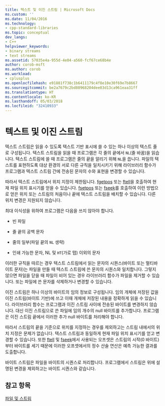 ```yaml
---
title: 텍스트 및 이진 스트림 | Microsoft Docs
ms.custom: ''
ms.date: 11/04/2016
ms.technology:
- cpp-standard-libraries
ms.topic: conceptual
dev_langs:
- C++
helpviewer_keywords:
- binary streams
- text streams
ms.assetid: 57035e4a-955d-4e04-a560-fcf67ce68b4e
author: corob-msft
ms.author: corob
ms.workload:
- cplusplus
ms.openlocfilehash: e91881f738c1b6411179c4f8e10e30f69e7b8667
ms.sourcegitcommit: be2a7679c2bd80968204dee03d13ca961eaa31ff
ms.translationtype: HT
ms.contentlocale: ko-KR
ms.lasthandoff: 05/03/2018
ms.locfileid: "32410933"
---
```

# <a name="text-and-binary-streams"></a>텍스트 및 이진 스트림
텍스트 스트림은 읽을 수 있도록 텍스트 기반 표시에 쓸 수 있는 하나 이상의 텍스트 줄로 구성됩니다. 텍스트 스트림을 읽을 때 프로그램은 각 줄의 끝에서 `NL`(줄 바꿈)을 읽습니다. 텍스트 스트림에 쓸 때 프로그램은 줄의 끝을 알리기 위해 `NL`을 씁니다. 파일의 텍스트를 표현하도록 대상 환경의 서로 다른 규칙을 일치시키기 위해 라이브러리 함수가 프로그램과 텍스트 스트림 간에 전송된 문자의 수와 표현을 변경할 수 있습니다.  
  
 따라서 텍스트 스트림에서 위치 지정이 제한됩니다. [fgetpos](../c-runtime-library/reference/fgetpos.md) 또는 [ftell](../c-runtime-library/reference/ftell-ftelli64.md)을 호출하여 현재 파일 위치 표시기를 얻을 수 있습니다. [fsetpos](../c-runtime-library/reference/fsetpos.md) 또는 [fseek](../c-runtime-library/reference/fseek-fseeki64.md)를 호출하여 이런 방법으로 얻은 위치 또는 스트림의 처음이나 끝에 텍스트 스트림을 배치할 수 있습니다. 다른 위치 변경은 지원되지 않습니다.  
  
 최대 이식성을 위하여 프로그램은 다음을 쓰지 않아야 합니다.  
  
-   빈 파일  
  
-   줄 끝의 공백 문자  
  
-   줄의 일부(파일 끝의 `NL` 생략)  
  
-   인쇄 가능한 문자, NL 및 `HT`(가로 탭) 이외의 문자  
  
 이러한 규칙을 따르는 경우 텍스트 스트림에서 읽는 문자의 시퀀스(바이트 또는 멀티바이트 문자)는 파일을 만들 때 텍스트 스트림에 쓴 문자의 시퀀스와 일치합니다. 그렇지 않으면 파일을 닫을 때 파일이 비어 있는 경우 라이브러리 함수가 파일을 제거할 수 있습니다. 또는 파일에 쓴 문자를 삭제하거나 변경할 수 있습니다.  
  
 이진 스트림은 하나 이상의 바이트의 임의 정보로 구성됩니다. 임의 개체에 저장된 값을 이진 스트림(바이트 기반)에 쓰고 이때 개체에 저장된 내용을 정확하게 읽을 수 있습니다. 라이브러리 함수는 프로그램과 이진 스트림 사이에 전송된 바이트를 변경하지 않습니다. 대신 이진 스트림으로 쓴 파일에 임의 개수의 null 바이트를 추가합니다. 프로그램은 이진 스트림 끝에서 이러한 추가 null 바이트를 처리해야 합니다.  
  
 따라서 스트림의 끝을 기준으로 위치를 지정하는 경우를 제외하고는 스트림 내에서의 위치 지정은 문제가 없습니다. 텍스트 스트림과 동일하게 현재 파일 위치 표시기를 얻고 변경할 수 있습니다. 또한 [ftell](../c-runtime-library/reference/ftell-ftelli64.md) 및 [fseek](../c-runtime-library/reference/fseek-fseeki64.md)에서 사용되는 오프셋은 스트림의 시작(0 바이트)부터 바이트를 세기 때문에 이러한 오프셋에서의 정수 산술 연산은 예측 가능한 결과를 도출합니다.  
  
 바이트 스트림은 파일을 바이트의 시퀀스로 처리합니다. 프로그램에서 스트림은 위에 설명된 변경을 제외하고는 바이트 시퀀스와 같습니다.  
  
## <a name="see-also"></a>참고 항목  
 [파일 및 스트림](../c-runtime-library/files-and-streams.md)